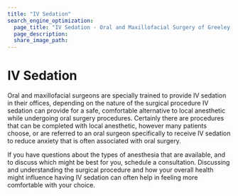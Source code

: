 ```yaml
---
title: "IV Sedation"
search_engine_optimization:
  page_title: "IV Sedation - Oral and Maxillofacial Surgery of Greeley PC"
  page_description:
  share_image_path:
---
```


# IV Sedation

Oral and maxillofacial surgeons are specially trained to provide IV sedation in their offices, depending on the nature of the surgical procedure IV sedation can provide for a safe, comfortable alternative to local anesthetic while undergoing oral surgery procedures. 
Certainly there are procedures that can be completed with local anesthetic, however many patients choose, or are referred to an oral surgeon specifically to receive IV sedation to reduce anxiety that is often associated with oral surgery.

If you have questions about the types of anesthesia that are available, and to discuss which might be best for you, schedule a consultation.  Discussing and understanding the surgical procedure and how your overall health might influence having IV sedation can often help in feeling more comfortable with your choice.
